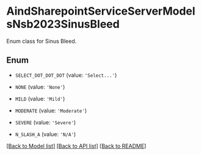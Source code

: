 # AindSharepointServiceServerModelsNsb2023SinusBleed

Enum class for Sinus Bleed.

## Enum

* `SELECT_DOT_DOT_DOT` (value: `'Select...'`)

* `NONE` (value: `'None'`)

* `MILD` (value: `'Mild'`)

* `MODERATE` (value: `'Moderate'`)

* `SEVERE` (value: `'Severe'`)

* `N_SLASH_A` (value: `'N/A'`)

[[Back to Model list]](../README.md#documentation-for-models) [[Back to API list]](../README.md#documentation-for-api-endpoints) [[Back to README]](../README.md)


